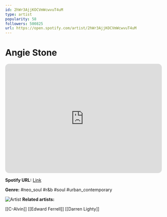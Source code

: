 ```yaml
---
id: 2hWr3AjjKOCVmWcwvuT4uM
type: artist
popularity: 58
followers: 500825
url: https://open.spotify.com/artist/2hWr3AjjKOCVmWcwvuT4uM
---
```

# Angie Stone

<iframe style="border-radius:12px" src="https://open.spotify.com/embed/artist/2hWr3AjjKOCVmWcwvuT4uM" width="100%" height="352" frameBorder="0" allowfullscreen="" allow="autoplay; clipboard-write; encrypted-media; fullscreen; picture-in-picture" loading="lazy"></iframe>

**Spotify URL:** [Link](https://open.spotify.com/artist/2hWr3AjjKOCVmWcwvuT4uM)

**Genre:**  #neo_soul #r&b #soul #urban_contemporary

![Artist](https://i.scdn.co/image/5b128023e8c83a475685b6b796c35b6db0d17e57)
**Related artists:**

[[C-Alvin]]
[[Edward Ferrell]]
[[Darren Lighty]]
